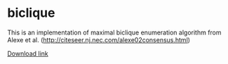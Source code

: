 # biclique
This is an implementation of maximal biclique enumeration algorithm from Alexe et al. (http://citeseer.nj.nec.com/alexe02consensus.html) 

[Download link](https://iastate.box.com/s/85f9j534t3whu7a268wwp45ttjjasf4m)
